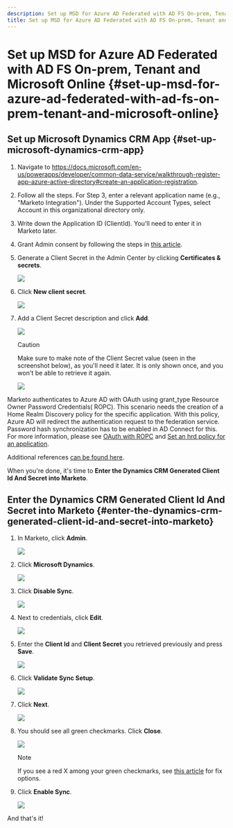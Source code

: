 ```yaml
---
description: Set up MSD for Azure AD Federated with AD FS On-prem, Tenant and Microsoft Online - Marketo Docs - Product Documentation
title: Set up MSD for Azure AD Federated with AD FS On-prem, Tenant and Microsoft Online
---
```


# Set up MSD for Azure AD Federated with AD FS On-prem, Tenant and Microsoft Online {#set-up-msd-for-azure-ad-federated-with-ad-fs-on-prem-tenant-and-microsoft-online}

## Set up Microsoft Dynamics CRM App {#set-up-microsoft-dynamics-crm-app}

1. Navigate to https://docs.microsoft.com/en-us/powerapps/developer/common-data-service/walkthrough-register-app-azure-active-directory#create-an-application-registration.

1. Follow all the steps. For Step 3, enter a relevant application name (e.g., "Marketo Integration"). Under the Supported Account Types, select Account in this organizational directory only.

1. Write down the Application ID (ClientId). You'll need to enter it in Marketo later.

1. Grant Admin consent by following the steps in [this article](/help/marketo/product-docs/crm-sync/microsoft-dynamics-sync/sync-setup/set-up-oauth-authentication-for-dynamics/grant-consent-for-client-id-and-app-registration.md).

1. Generate a Client Secret in the Admin Center by clicking **Certificates & secrets**.

   ![](assets/set-up-msd-for-azure-ad-federated-1.png)

1. Click **New client secret**.

   ![](assets/set-up-msd-for-azure-ad-federated-2.png)

1. Add a Client Secret description and click **Add**.

   ![](assets/set-up-msd-for-azure-ad-federated-3.png)

   >[!CAUTION]
   >
   >Make sure to make note of the Client Secret value (seen in the screenshot below), as you'll need it later. It is only shown once, and you won't be able to retrieve it again.

   ![](assets/set-up-msd-for-azure-ad-federated-4.png)

Marketo authenticates to Azure AD with OAuth using grant_type Resource Owner Password Credentials( ROPC). This scenario needs the creation of a Home Realm Discovery policy for the specific application. With this policy, Azure AD will redirect the authentication request to the federation service. Password hash synchronization has to be enabled in AD Connect for this. For more information, please see [OAuth with ROPC](https://docs.microsoft.com/en-us/azure/active-directory/develop/v2-oauth-ropc) and [Set an hrd policy for an application](https://docs.microsoft.com/en-us/azure/active-directory/manage-apps/configure-authentication-for-federated-users-portal#example-set-an-hrd-policy-for-an-application).

Additional references [can be found here](https://docs.microsoft.com/en-us/azure/active-directory/reports-monitoring/concept-all-sign-ins#:~:text=Interactive%20user%20sign%2Dins%20are,as%20the%20Microsoft%20Authenticator%20app.&text=This%20report%20also%20includes%20federated,are%20federated%20to%20Azure%20AD.).

When you're done, it's time to **Enter the Dynamics CRM Generated Client Id And Secret into Marketo**.

## Enter the Dynamics CRM Generated Client Id And Secret into Marketo {#enter-the-dynamics-crm-generated-client-id-and-secret-into-marketo}

1. In Marketo, click **Admin**.

   ![](assets/set-up-msd-for-azure-ad-federated-5.png)

1. Click **Microsoft Dynamics**.

   ![](assets/set-up-msd-for-azure-ad-federated-6.png)

1. Click **Disable Sync**.

   ![](assets/set-up-msd-for-azure-ad-federated-7.png)

1. Next to credentials, click **Edit**.

   ![](assets/set-up-msd-for-azure-ad-federated-8.png)

1. Enter the **Client Id** and **Client Secret** you retrieved previously and press **Save**.

   ![](assets/set-up-msd-for-azure-ad-federated-9.png)

1. Click **Validate Sync Setup**.

   ![](assets/set-up-msd-for-azure-ad-federated-10.png)

1. Click **Next**.

   ![](assets/set-up-msd-for-azure-ad-federated-11.png)

1. You should see all green checkmarks. Click **Close**.

   ![](assets/set-up-msd-for-azure-ad-federated-12.png)

   >[!NOTE]
   >
   >If you see a red X among your green checkmarks, see [this article](/help/marketo/product-docs/crm-sync/microsoft-dynamics-sync/sync-setup/validate-microsoft-dynamics-sync/fix-dynamics-validation-sync-issues.md) for fix options.

1. Click **Enable Sync**.

   ![](assets/set-up-msd-for-azure-ad-federated-13.png)

And that's it!
